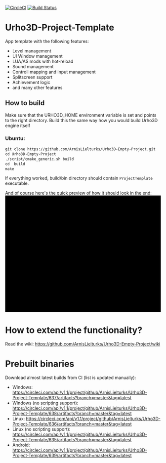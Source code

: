 [![CircleCI](https://circleci.com/gh/ArnisLielturks/Urho3D-Project-Template/tree/master.svg?style=svg)](https://circleci.com/gh/ArnisLielturks/Urho3D-Empty-Project/tree/master)
[![Build Status](https://travis-ci.org/ArnisLielturks/Urho3D-Project-Template.svg?branch=master)](https://travis-ci.org/ArnisLielturks/Urho3D-Project-Template)

# Urho3D-Project-Template
App template with the following features:
* Level management
* UI Window management
* LUA/AS mods with hot-reload
* Sound management
* Controll mapping and input management
* Splitscreen support
* Achievement logic
* and many other features

## How to build
Make sure that the URHO3D_HOME environment variable is set and points to the right directory. Build this the same way how you would build Urho3D engine itself

### Ubuntu:
```
git clone https://github.com/ArnisLielturks/Urho3D-Empty-Project.git
cd Urho3D-Empty-Project
./script/cmake_generic.sh build
cd  build
make
```


If everything worked, build/bin directory should contain `ProjectTemplate` executable.


And of course here's the quick preview of how it should look in the end:
![alt tag](https://github.com/ArnisLielturks/Urho3D-Empty-Project/blob/master/Screenshots/preview.gif)


# How to extend the functionality?
Read the wiki: https://github.com/ArnisLielturks/Urho3D-Empty-Project/wiki

# Prebuilt binaries
Download almost latest builds from CI (list is updated manually):
* Windows: https://circleci.com/api/v1.1/project/github/ArnisLielturks/Urho3D-Project-Template/637/artifacts?branch=master&tag=latest
* Windows (no scripting support): https://circleci.com/api/v1.1/project/github/ArnisLielturks/Urho3D-Project-Template/638/artifacts?branch=master&tag=latest
* Linux: https://circleci.com/api/v1.1/project/github/ArnisLielturks/Urho3D-Project-Template/636/artifacts?branch=master&tag=latest
* Linux (no scripting support): https://circleci.com/api/v1.1/project/github/ArnisLielturks/Urho3D-Project-Template/635/artifacts?branch=master&tag=latest
* Android: https://circleci.com/api/v1.1/project/github/ArnisLielturks/Urho3D-Project-Template/639/artifacts?branch=master&tag=latest

